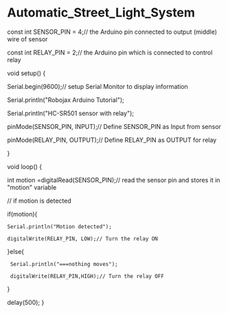 # Automatic_Street_Light_System

const int SENSOR_PIN = 4;// the Arduino pin connected to output (middle) wire 
of sensor 
 
const int RELAY_PIN = 2;// the Arduino pin which is connected to control relay 
 
void setup() { 
 
  Serial.begin(9600);// setup Serial Monitor to display information 
 
   Serial.println("Robojax Arduino Tutorial"); 
 
   Serial.println("HC-SR501 sensor with relay"); 
 
  pinMode(SENSOR_PIN, INPUT);// Define SENSOR_PIN as Input from sensor 
 
  pinMode(RELAY_PIN, OUTPUT);// Define RELAY_PIN as OUTPUT for relay 
 
} 
 
void loop() { 
 
  
 
  int motion =digitalRead(SENSOR_PIN);// read the sensor pin and stores it in 
"motion" variable 
 
  
 
  // if motion is detected 
 
  if(motion){ 
 
    Serial.println("Motion detected"); 
 
    digitalWrite(RELAY_PIN, LOW);// Turn the relay ON 
 
  }else{ 
 
     Serial.println("===nothing moves"); 
 
     digitalWrite(RELAY_PIN,HIGH);// Turn the relay OFF 
 
  } 
 
delay(500); 
} 
